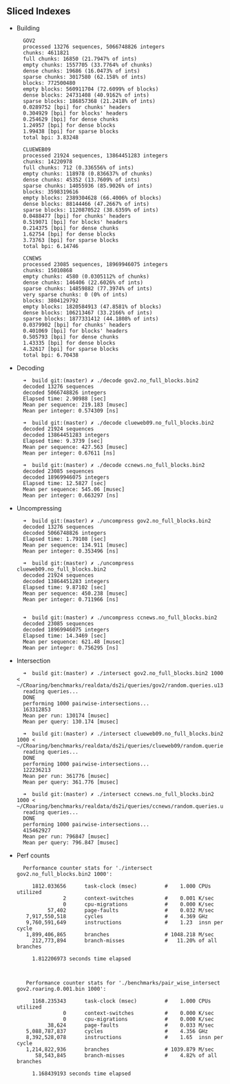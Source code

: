 Sliced Indexes
--------------

- Building
	
		GOV2
		processed 13276 sequences, 5066748826 integers
		chunks: 4611821
		full chunks: 16850 (21.7947% of ints)
		empty chunks: 1557705 (33.7764% of chunks)
		dense chunks: 19686 (16.0473% of ints)
		sparse chunks: 3017580 (62.158% of ints)
		blocks: 772500480
		empty blocks: 560911704 (72.6099% of blocks)
		dense blocks: 24731408 (40.9162% of ints)
		sparse blocks: 186857368 (21.2418% of ints)
		0.0289752 [bpi] for chunks' headers
		0.304929 [bpi] for blocks' headers
		0.254629 [bpi] for dense chunks
		1.24957 [bpi] for dense blocks
		1.99438 [bpi] for sparse blocks
		total bpi: 3.83248

		CLUEWEB09
		processed 21924 sequences, 13864451283 integers                                                                                                
		chunks: 14220978
		full chunks: 712 (0.336556% of ints)
		empty chunks: 118978 (0.836637% of chunks)
		dense chunks: 45352 (13.7609% of ints)
		sparse chunks: 14055936 (85.9026% of ints)
		blocks: 3598319616
		empty blocks: 2389304628 (66.4006% of blocks)
		dense blocks: 88144466 (47.2667% of ints)
		sparse blocks: 1120870522 (38.6359% of ints)
		0.0488477 [bpi] for chunks' headers
		0.519071 [bpi] for blocks' headers
		0.214375 [bpi] for dense chunks
		1.62754 [bpi] for dense blocks
		3.73763 [bpi] for sparse blocks
		total bpi: 6.14746
    
    	CCNEWS
		processed 23085 sequences, 18969946075 integers
		chunks: 15010868
		empty chunks: 4580 (0.0305112% of chunks)
		dense chunks: 146406 (22.6026% of ints)
		sparse chunks: 14859882 (77.3974% of ints)
		very sparse chunks: 0 (0% of ints)
		blocks: 3804129792
		empty blocks: 1820584913 (47.8581% of blocks)
		dense blocks: 106213467 (33.2166% of ints)
		sparse blocks: 1877331412 (44.1808% of ints)
		0.0379902 [bpi] for chunks' headers
		0.401069 [bpi] for blocks' headers
		0.505793 [bpi] for dense chunks
		1.43335 [bpi] for dense blocks
		4.32617 [bpi] for sparse blocks
		total bpi: 6.70438
		
- Decoding

		➜  build git:(master) ✗ ./decode gov2.no_full_blocks.bin2                                                                                                                         
		decoded 13276 sequences                                                                                                                                                           
		decoded 5066748826 integers                                                                                                                                                       
		Elapsed time: 2.90988 [sec]                                                                                                                                                       
		Mean per sequence: 219.183 [musec]                                                                                                                                                
		Mean per integer: 0.574309 [ns] 

		➜  build git:(master) ✗ ./decode clueweb09.no_full_blocks.bin2
		decoded 21924 sequences
		decoded 13864451283 integers
		Elapsed time: 9.3739 [sec]
		Mean per sequence: 427.563 [musec]
		Mean per integer: 0.67611 [ns]
		
		➜  build git:(master) ✗ ./decode ccnews.no_full_blocks.bin2
		decoded 23085 sequences
		decoded 18969946075 integers
		Elapsed time: 12.5827 [sec]
		Mean per sequence: 545.06 [musec]
		Mean per integer: 0.663297 [ns]
		
- Uncompressing

		➜  build git:(master) ✗ ./uncompress gov2.no_full_blocks.bin2                                                                                                                     
		decoded 13276 sequences                                                                                                                                                           
		decoded 5066748826 integers                                                                                                                                                       
		Elapsed time: 1.79108 [sec]
		Mean per sequence: 134.911 [musec]
		Mean per integer: 0.353496 [ns]
		
		➜  build git:(master) ✗ ./uncompress clueweb09.no_full_blocks.bin2                                                                                                                
		decoded 21924 sequences                                                                                                                                                           
		decoded 13864451283 integers                                                                                                                                                      
		Elapsed time: 9.87102 [sec]
		Mean per sequence: 450.238 [musec]
		Mean per integer: 0.711966 [ns]


		➜  build git:(master) ✗ ./uncompress ccnews.no_full_blocks.bin2
		decoded 23085 sequences
		decoded 18969946075 integers
		Elapsed time: 14.3469 [sec]
		Mean per sequence: 621.48 [musec]
		Mean per integer: 0.756295 [ns]

- Intersection

		➜  build git:(master) ✗ ./intersect gov2.no_full_blocks.bin2 1000 < ~/CRoaring/benchmarks/realdata/ds2i/queries/gov2/random.queries.u13276.1K                                     
		reading queries...                                                                                                                                                                
		DONE
		performing 1000 pairwise-intersections...                                                                                                                                         
		163312853
		Mean per run: 130174 [musec]
		Mean per query: 130.174 [musec]
		
		➜  build git:(master) ✗ ./intersect clueweb09.no_full_blocks.bin2 1000 < ~/CRoaring/benchmarks/realdata/ds2i/queries/clueweb09/random.queries.u21924.1K
		reading queries...
		DONE
		performing 1000 pairwise-intersections...                                                                                                                                         
		122236213
		Mean per run: 361776 [musec]
		Mean per query: 361.776 [musec]

		➜  build git:(master) ✗ ./intersect ccnews.no_full_blocks.bin2 1000 < ~/CRoaring/benchmarks/realdata/ds2i/queries/ccnews/random.queries.u23085.1K                                 
		reading queries...                                                                                                                                                                
		DONE                                                                                                                                                                            
		performing 1000 pairwise-intersections...
		415462927
		Mean per run: 796847 [musec]
		Mean per query: 796.847 [musec]

- Perf counts

 		Performance counter stats for './intersect gov2.no_full_blocks.bin2 1000':

	       1812.033656      task-clock (msec)         #    1.000 CPUs utilized          
	                 2      context-switches          #    0.001 K/sec                  
	                 0      cpu-migrations            #    0.000 K/sec                  
	            57,402      page-faults               #    0.032 M/sec                  
	     7,917,550,518      cycles                    #    4.369 GHz                    
	     9,760,591,649      instructions              #    1.23  insn per cycle         
	     1,899,406,865      branches                  # 1048.218 M/sec                  
	       212,773,894      branch-misses             #   11.20% of all branches        
	
	       1.812206973 seconds time elapsed


		       
		 Performance counter stats for './benchmarks/pair_wise_intersect gov2.roaring.0.001.bin 1000':
	
	       1168.235343      task-clock (msec)         #    1.000 CPUs utilized          
	                 0      context-switches          #    0.000 K/sec                  
	                 0      cpu-migrations            #    0.000 K/sec                  
	            38,624      page-faults               #    0.033 M/sec                  
	     5,088,787,837      cycles                    #    4.356 GHz                    
	     8,392,528,078      instructions              #    1.65  insn per cycle         
	     1,214,822,936      branches                  # 1039.879 M/sec                  
	        58,543,845      branch-misses             #    4.82% of all branches        
	
	       1.168439193 seconds time elapsed
		         
		         